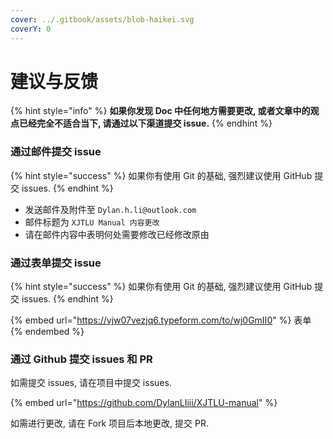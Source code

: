 ```yaml
---
cover: ../.gitbook/assets/blob-haikei.svg
coverY: 0
---
```


# 建议与反馈

{% hint style="info" %}
**如果你发现 Doc 中任何地方需要更改, 或者文章中的观点已经完全不适合当下, 请通过以下渠道提交 issue.**
{% endhint %}

### 通过邮件提交 issue

{% hint style="success" %}
如果你有使用 Git 的基础, 强烈建议使用 GitHub 提交 issues.
{% endhint %}

* 发送邮件及附件至 `Dylan.h.li@outlook.com`
* 邮件标题为 `XJTLU Manual 内容更改`
* 请在邮件内容中表明何处需要修改已经修改原由

### 通过表单提交 issue

{% hint style="success" %}
如果你有使用 Git 的基础, 强烈建议使用 GitHub 提交 issues.
{% endhint %}

{% embed url="https://vjw07vezjq6.typeform.com/to/wj0GmII0" %}
表单
{% endembed %}

### 通过 Github 提交 issues 和 PR

&#x20;如需提交 issues, 请在项目中提交 issues.

{% embed url="https://github.com/DylanLIiii/XJTLU-manual" %}

&#x20;如需进行更改, 请在 Fork 项目后本地更改, 提交 PR.

